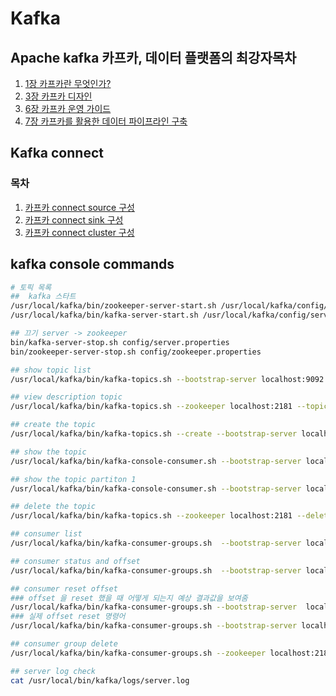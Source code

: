 # Kafka 

## Apache kafka 카프카, 데이터 플랫폼의 최강자목차
1. [1장 카프카란 무엇인가?](/Kafka/1%EC%9E%A5-%EC%B9%B4%ED%94%84%EC%B9%B4%EB%9E%80-%EB%AC%B4%EC%97%87%EC%9D%B8%EA%B0%80.md)
1. [3장 카프카 디자인](/Kafka/3%EC%9E%A5-%EC%B9%B4%ED%94%84%EC%B9%B4-%EB%94%94%EC%9E%90%EC%9D%B8.md)
1. [6장 카프카 운영 가이드](/Kafka/6%EC%9E%A5-%EC%B9%B4%ED%94%84%EC%B9%B4-%EC%9A%B4%EC%98%81-%EA%B0%80%EC%9D%B4%EB%93%9C.md)
1. [7장 카프카를 활용한 데이터 파이프라인 구축](/Kafka/7%EC%9E%A5-%EC%B9%B4%ED%94%84%EC%B9%B4%EB%A5%BC-%ED%99%9C%EC%9A%A9%ED%95%9C-%EB%8D%B0%EC%9D%B4%ED%84%B0-%ED%8C%8C%EC%9D%B4%ED%94%84%EB%9D%BC%EC%9D%B8-%EA%B5%AC%EC%B6%95.md)


## Kafka connect 

### 목차
1. [카프카 connect source 구성](/Kafka/Kafka-source-connector-on-docker.md)
1. [카프카 connect sink 구성](/Kafka/Kafka-sink-connector-for-mysql.md)
1. [카프카 connect cluster 구성](/Kafka/Kafka-connector-cluster.md)

## kafka console commands
```sh
# 토픽 목록
##  kafka 스타트 
/usr/local/kafka/bin/zookeeper-server-start.sh /usr/local/kafka/config/zookeeper.properties
/usr/local/kafka/bin/kafka-server-start.sh /usr/local/kafka/config/server.properties

## 끄기 server -> zookeeper
bin/kafka-server-stop.sh config/server.properties
bin/zookeeper-server-stop.sh config/zookeeper.properties

## show topic list
/usr/local/kafka/bin/kafka-topics.sh --bootstrap-server localhost:9092 --list

## view description topic
/usr/local/kafka/bin/kafka-topics.sh --zookeeper localhost:2181 --topic my_topic --describe

## create the topic
/usr/local/kafka/bin/kafka-topics.sh --create --bootstrap-server localhost:9092 --replication-factor 1 --partitions 1 --topic my_topic

## show the topic
/usr/local/kafka/bin/kafka-console-consumer.sh --bootstrap-server localhost:9092 --from-beginning --topic my_topic

## show the topic partiton 1
/usr/local/kafka/bin/kafka-console-consumer.sh --bootstrap-server localhost:9092 --from-beginning --partition 1 --topic my_topic

## delete the topic
/usr/local/kafka/bin/kafka-topics.sh --zookeeper localhost:2181 --delete --topic my_topic

## consumer list
/usr/local/kafka/bin/kafka-consumer-groups.sh  --bootstrap-server localhost:9092 --list

## consumer status and offset
/usr/local/kafka/bin/kafka-consumer-groups.sh  --bootstrap-server localhost:9092 --group console-consumer-23 --describe

## consumer reset offset 
### offset 을 reset 했을 때 어떻게 되는지 예상 결과값을 보여줌
/usr/local/kafka/bin/kafka-consumer-groups.sh --bootstrap-server  localhost:9092 --group console-consumer-23 --topic my_topic --reset-offsets --to-earliest --dry-run
### 실제 offset reset 명령어
/usr/local/kafka/bin/kafka-consumer-groups.sh --bootstrap-server localhost:9092 --group console-consumer-23 --topic my_topic --reset-offsets --to-earliest --execute

## consumer group delete
/usr/local/kafka/bin/kafka-consumer-groups.sh --zookeeper localhost:2181 --delete --group console-consumer-23

## server log check
cat /usr/local/bin/kafka/logs/server.log 
```